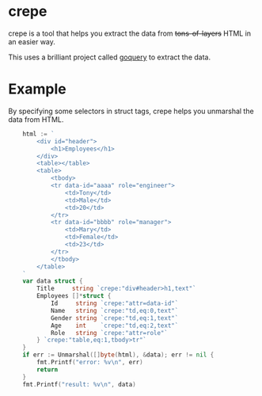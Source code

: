 # crepe

crepe is a tool that helps you extract the data from ~~tons-of-layers~~ HTML in an easier way.

This uses a brilliant project called [goquery](https://github.com/PuerkitoBio/goquery) to extract the data.


# Example

By specifying some selectors in struct tags, crepe helps you unmarshal the data from HTML.

```go
	html := `
		<div id="header">
			<h1>Employees</h1>
		</div>
		<table></table>
		<table>
			<tbody>
			<tr data-id="aaaa" role="engineer">
				<td>Tony</td>
				<td>Male</td>
				<td>20</td>
			</tr>
			<tr data-id="bbbb" role="manager">
				<td>Mary</td>
				<td>Female</td>
				<td>23</td>
			</tr>
			</tbody>
		</table>
	`
	var data struct {
		Title     string `crepe:"div#header>h1,text"`
		Employees []*struct {
			Id     string `crepe:"attr=data-id"`
			Name   string `crepe:"td,eq:0,text"`
			Gender string `crepe:"td,eq:1,text"`
			Age    int    `crepe:"td,eq:2,text"`
			Role   string `crepe:"attr=role"`
		} `crepe:"table,eq:1,tbody>tr"`
	}
	if err := Unmarshal([]byte(html), &data); err != nil {
		fmt.Printf("error: %v\n", err)
		return
	}
	fmt.Printf("result: %v\n", data)
```
